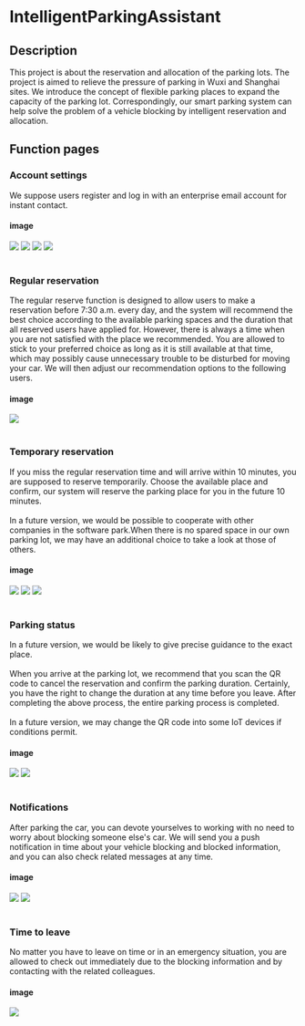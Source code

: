 # IntelligentParkingAssistant
## Description
This project is about the reservation and allocation of the parking lots. The project is aimed to relieve the pressure of parking in Wuxi and Shanghai sites. We introduce the concept of flexible parking places to expand the capacity of the parking lot. Correspondingly, our smart parking system can help solve the problem of a vehicle blocking by intelligent reservation and allocation.
## Function pages
### Account settings
We suppose users register and log in with an enterprise email account for instant contact.
#### image
![](https://github.com/xiafanfan/SmartParking/raw/master/screenshot/login.png)
![](https://github.com/xiafanfan/SmartParking/raw/master/screenshot/signup.png)
![](https://github.com/xiafanfan/SmartParking/raw/master/screenshot/resetpassword.png)
![](https://github.com/xiafanfan/SmartParking/raw/master/screenshot/account.png)<br><br>
### Regular reservation
The regular reserve function is designed to allow users to make a reservation before 7:30 a.m. every day, and the system will recommend the best choice according to the available parking spaces and the duration that all reserved users have applied for. However, there is always a time when you are not satisfied with the place we recommended. You are allowed to stick to your preferred choice as long as it is still available at that time, which may possibly cause unnecessary trouble to be disturbed for moving your car. We will then adjust our recommendation options to the following users.<br>
#### image
![](https://github.com/xiafanfan/SmartParking/raw/master/screenshot/regular.png)<br><br>
### Temporary reservation
If you miss the regular reservation time and will arrive within 10 minutes, you are supposed to reserve temporarily. Choose the available place and confirm, our system will reserve the parking place for you in the future 10 minutes. <br><br>
In a future version, we would be possible to cooperate with other companies in the software park.When there is no spared space in our own parking lot, we may have an additional choice to take a look at those of others.<br>
#### image
![](https://github.com/xiafanfan/SmartParking/raw/master/screenshot/reserve.png)
![](https://github.com/xiafanfan/SmartParking/raw/master/screenshot/reservation.png)
![](https://github.com/xiafanfan/SmartParking/raw/master/screenshot/fullreserve.png)<br><br>
### Parking status
In a future version, we would be likely to give precise guidance to the exact place.<br><br>
When you arrive at the parking lot, we recommend that you scan the QR code to cancel the reservation and confirm the parking duration. Certainly, you have the right to change the duration at any time before you leave. After completing the above process, the entire parking process is completed.<br><br>
In a future version, we may change the QR code into some IoT devices if conditions permit.<br>
#### image
![](https://github.com/xiafanfan/SmartParking/raw/master/screenshot/park.png)
![](https://github.com/xiafanfan/SmartParking/raw/master/screenshot/modify.png)<br><br>
### Notifications
After parking the car, you can devote yourselves to working with no need to worry about blocking someone else's car. We will send you a push notification in time about your vehicle blocking and blocked information, and you can also check related messages at any time. <br>
#### image
![](https://github.com/xiafanfan/SmartParking/raw/master/screenshot/sidebar.png)
![](https://github.com/xiafanfan/SmartParking/raw/master/screenshot/notification.png)<br><br>
### Time to leave
No matter you have to leave on time or in an emergency situation, you are allowed to check out immediately due to the blocking information and by contacting with the related colleagues.<br>
#### image
![](https://github.com/xiafanfan/SmartParking/raw/master/screenshot/leave.png)
